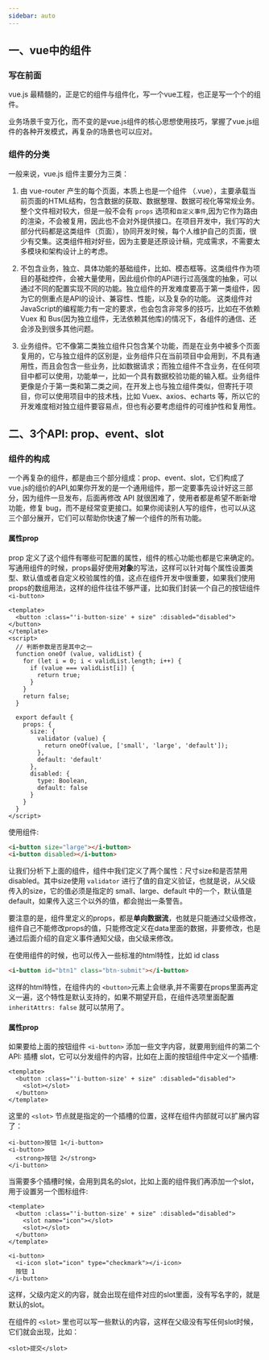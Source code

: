 ```yaml
---
sidebar: auto
---
```


<!-- ## vue中的组件 -->

## 一、vue中的组件

### 写在前面

vue.js 最精髓的，正是它的组件与组件化，写一个vue工程，也正是写一个个的组件。

业务场景千变万化，而不变的是vue.js组件的核心思想使用技巧，掌握了vue.js组件的各种开发模式，再复杂的场景也可以应对。

### 组件的分类

一般来说，vue.js 组件主要分为三类：

1. 由 vue-router 产生的每个页面，本质上也是一个组件 （.vue），主要承载当前页面的HTML结构，包含数据的获取、数据整理、数据可视化等常规业务。整个文件相对较大，但是一般不会有 `props` 选项和`自定义事件`,因为它作为路由的渲染，不会被复用，因此也不会对外提供接口。在项目开发中，我们写的大部分代码都是这类组件（页面），协同开发时候，每个人维护自己的页面，很少有交集。这类组件相对好些，因为主要是还原设计稿，完成需求，不需要太多模块和架构设计上的考虑。

2. 不包含业务，独立、具体功能的基础组件，比如、模态框等。这类组件作为项目的基础控件，会被大量使用，因此组价你的API进行过高强度的抽象，可以通过不同的配置实现不同的功能。独立组件的开发难度要高于第一类组件，因为它的侧重点是API的设计、兼容性、性能，以及复杂的功能。 这类组件对JavaScript的编程能力有一定的要求，也会包含非常多的技巧，比如在不依赖 Vuex 和 Bus(因为独立组件，无法依赖其他库)的情况下，各组件的通信、还会涉及到很多其他问题。


3. 业务组件。它不像第二类独立组件只包含某个功能，而是在业务中被多个页面复用的，它与独立组件的区别是，业务组件只在当前项目中会用到，不具有通用性，而且会包含一些业务，比如数据请求；而独立组件不含业务，在任何项目中都可以使用，功能单一，比如一个具有数据校验功能的输入框。业务组件更像是介于第一类和第二类之间，在开发上也与独立组件类似，但寄托于项目，你可以使用项目中的技术栈，比如 Vuex、axios、echarts 等，所以它的开发难度相对独立组件要容易点，但也有必要考虑组件的可维护性和复用性。


## 二、3个API: prop、event、slot

### 组件的构成

一个再复杂的组件，都是由三个部分组成：prop、event、slot，它们构成了vue.js的组价的API,如果你开发的是一个通用组件，那一定要事先设计好这三部分，因为组件一旦发布，后面再修改 API 就很困难了，使用者都是希望不断新增功能，修复 bug，而不是经常变更接口。如果你阅读别人写的组件，也可以从这三个部分展开，它们可以帮助你快速了解一个组件的所有功能。

#### 属性prop

prop 定义了这个组件有哪些可配置的属性，组件的核心功能也都是它来确定的。写通用组件的时候，props最好使用**对象**的写法，这样可以针对每个属性设置类型、默认值或者自定义校验属性的值，这点在组件开发中很重要，如果我们使用props的数组用法，这样的组件往往不够严谨，比如我们封装一个自己的按钮组件 `<i-button>`

```vue
<template>
  <button :class="'i-button-size' + size" :disabled="disabled"></button>
</template>
<script>
  // 判断参数是否是其中之一
  function oneOf (value, validList) {
    for (let i = 0; i < validList.length; i++) {
      if (value === validList[i]) {
        return true;
      }
    }
    return false;
  }

  export default {
    props: {
      size: {
        validator (value) {
          return oneOf(value, ['small', 'large', 'default']);
        },
        default: 'default'
      },
      disabled: {
        type: Boolean,
        default: false
      }
    }
  }
</script>
```

使用组件:
```html
<i-button size="large"></i-button>
<i-button disabled></i-button>
```

让我们分析下上面的组件，组件中我们定义了两个属性：尺寸size和是否禁用disabled。其中size使用 `validator` 进行了值的自定义验证，也就是说，从父级传入的size，它的值必须是指定的 small、large、default 中的一个，默认值是default，如果传入这三个以外的值，都会抛出一条警告。

要注意的是，组件里定义的props，都是**单向数据流**，也就是只能通过父级修改，组件自己不能修改props的值，只能修改定义在data里面的数据，非要修改，也是通过后面介绍的自定义事件通知父级，由父级来修改。

在使用组件的时候，也可以传入一些标准的html特性，比如 id  class

```html
<i-button id="btn1" class="btn-submit"></i-button>
```

这样的html特性，在组件内的 `<button>`元素上会继承,并不需要在props里面再定义一遍，这个特性是默认支持的，如果不期望开启，在组件选项里面配置`inheritAttrs: false` 就可以禁用了。


#### 属性prop

如果要给上面的按钮组件 `<i-button>` 添加一些文字内容，就要用到组件的第二个API: 插槽 slot，它可以分发组件的内容，比如在上面的按钮组件中定义一个插槽:

```vue
<template>
  <button :class="'i-button-size' + size" :disabled="disabled">
    <slot></slot>
  </button>
</template>
```

这里的 `<slot>` 节点就是指定的一个插槽的位置，这样在组件内部就可以扩展内容了：

```vue
<i-button>按钮 1</i-button>
<i-button>
  <strong>按钮 2</strong>
</i-button>
```

当需要多个插槽时候，会用到具名的slot，比如上面的组件我们再添加一个slot，用于设置另一个图标组件:

```vue
<template>
  <button :class="'i-button-size' + size" :disabled="disabled">
    <slot name="icon"></slot>
    <slot></slot>
  </button>
</template>
```

```vue
<i-button>
  <i-icon slot="icon" type="checkmark"></i-icon>
  按钮 1
</i-button>
```

这样，父级内定义的内容，就会出现在组件对应的slot里面，没有写名字的，就是默认的slot。

在组件的 `<slot>` 里也可以写一些默认的内容，这样在父级没有写任何slot时候，它们就会出现，比如：

```vue
<slot>提交</slot>
```

